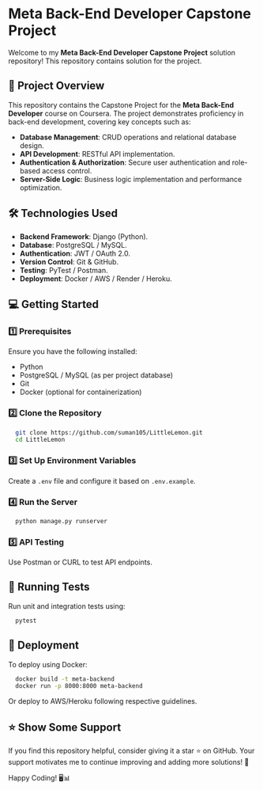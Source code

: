 # **Meta Back-End Developer Capstone Project**

Welcome to my **Meta Back-End Developer Capstone Project** solution repository! This repository contains solution for the project.

## 📌 **Project Overview** 
This repository contains the Capstone Project for the **Meta Back-End Developer** course on Coursera. The project demonstrates proficiency in back-end development, covering key concepts such as:
- **Database Management**: CRUD operations and relational database design.
- **API Development**: RESTful API implementation.
- **Authentication & Authorization**: Secure user authentication and role-based access control.
- **Server-Side Logic**: Business logic implementation and performance optimization.


## 🛠️ **Technologies Used**  
- **Backend Framework**: Django (Python).
- **Database**: PostgreSQL / MySQL.
- **Authentication**: JWT / OAuth 2.0.
- **Version Control**: Git & GitHub.
- **Testing**: PyTest / Postman.
- **Deployment**: Docker / AWS / Render / Heroku.

## 💻 **Getting Started**

### 1️⃣ **Prerequisites**
Ensure you have the following installed:
- Python
- PostgreSQL / MySQL (as per project database)
- Git
- Docker (optional for containerization)

### 2️⃣ **Clone the Repository**
```sh
  git clone https://github.com/suman105/LittleLemon.git
  cd LittleLemon
```

### 3️⃣ **Set Up Environment Variables** 
Create a `.env` file and configure it based on `.env.example`.

### 4️⃣ **Run the Server**
```sh
  python manage.py runserver
```
### 5️⃣ API Testing 
Use Postman or CURL to test API endpoints.

## 🧪 Running Tests
Run unit and integration tests using:
```sh
  pytest
```

## 🚀 **Deployment**
To deploy using Docker:
```sh
  docker build -t meta-backend
  docker run -p 8000:8000 meta-backend
```
Or deploy to AWS/Heroku following respective guidelines.

## ⭐ **Show Some Support**
If you find this repository helpful, consider giving it a star ⭐ on GitHub. Your support motivates me to continue improving and adding more solutions! 🚀

Happy Coding! 🖥️📊
